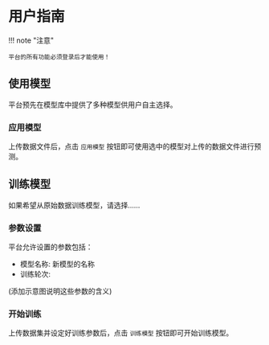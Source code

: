 # 用户指南

!!! note "注意"

    平台的所有功能必须登录后才能使用！

## 使用模型

平台预先在模型库中提供了多种模型供用户自主选择。

### 应用模型

上传数据文件后，点击 `应用模型` 按钮即可使用选中的模型对上传的数据文件进行预测。

## 训练模型

如果希望从原始数据训练模型，请选择……

### 参数设置

平台允许设置的参数包括：

- 模型名称: 新模型的名称
- 训练轮次: 

(添加示意图说明这些参数的含义)

### 开始训练

上传数据集并设定好训练参数后，点击 `训练模型` 按钮即可开始训练模型。
